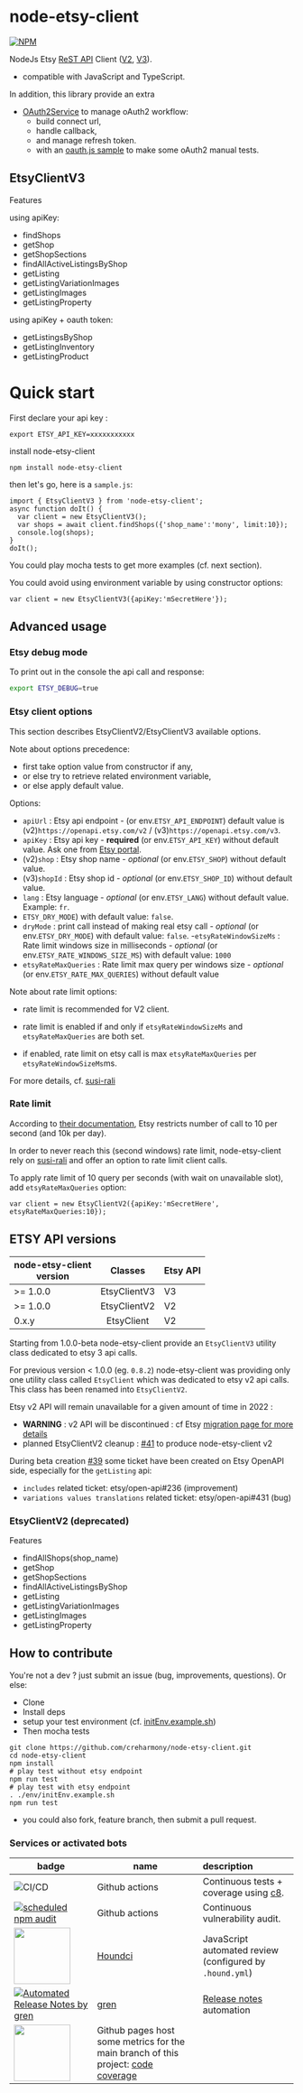 # node-etsy-client

[![NPM](https://nodei.co/npm/node-etsy-client.png?compact=true)](https://npmjs.org/package/node-etsy-client)

NodeJs Etsy [ReST API](https://www.etsy.com/developers/documentation) Client ([V2](https://www.etsy.com/developers/documentation/getting_started/api_basics#reference), [V3](https://developers.etsy.com/documentation/)).

- compatible with JavaScript and TypeScript.

In addition, this library provide an extra 
- [OAuth2Service](./src/OAuth2Service.js) to manage oAuth2 workflow:
  - build connect url, 
  - handle callback, 
  - and manage refresh token.
  - with an [oauth.js sample](src/sample/oauth.js) to make some oAuth2 manual tests.


## EtsyClientV3
Features

using apiKey:
- findShops
- getShop
- getShopSections
- findAllActiveListingsByShop
- getListing
- getListingVariationImages
- getListingImages
- getListingProperty

using apiKey + oauth token:
- getListingsByShop
- getListingInventory
- getListingProduct

# Quick start

First declare your api key :
```
export ETSY_API_KEY=xxxxxxxxxxx
```

install node-etsy-client

```
npm install node-etsy-client
```

then let's go, here is a `sample.js`:
```
import { EtsyClientV3 } from 'node-etsy-client';
async function doIt() {
  var client = new EtsyClientV3();
  var shops = await client.findShops({'shop_name':'mony', limit:10});
  console.log(shops);
}
doIt();
```
You could play mocha tests to get more examples (cf. next section).

You could avoid using environment variable by using constructor options:
```
var client = new EtsyClientV3({apiKey:'mSecretHere'});
```

## Advanced usage


### Etsy debug mode

To print out in the console the api call and response:
```bash
export ETSY_DEBUG=true
```

### Etsy client options
This section describes EtsyClientV2/EtsyClientV3 available options.

Note about options precedence: 
- first take option value from constructor if any, 
- or else try to retrieve related environment variable, 
- or else apply default value.

Options:
- `apiUrl` : Etsy api endpoint - (or env.`ETSY_API_ENDPOINT`) default value is (v2)`https://openapi.etsy.com/v2` / (v3)`https://openapi.etsy.com/v3`.
- `apiKey` : Etsy api key - **required** (or env.`ETSY_API_KEY`) without default value. Ask one from [Etsy portal](https://www.etsy.com/developers/register).
- (v2)`shop`   : Etsy shop name - *optional* (or env.`ETSY_SHOP`) without default value.
- (v3)`shopId` : Etsy shop id - *optional* (or env.`ETSY_SHOP_ID`) without default value.
- `lang`   : Etsy language - *optional* (or env.`ETSY_LANG`) without default value. Example: `fr`.
- `ETSY_DRY_MODE`) with default value: `false`.
- `dryMode`              : print call instead of making real etsy call - *optional* (or env.`ETSY_DRY_MODE`) with default value: `false`.
-`etsyRateWindowSizeMs` : Rate limit windows size in milliseconds - *optional* (or env.`ETSY_RATE_WINDOWS_SIZE_MS`) with default value: `1000`
- `etsyRateMaxQueries`   : Rate limit max query per windows size - *optional* (or env.`ETSY_RATE_MAX_QUERIES`) without default value

Note about rate limit options:

- rate limit is recommended for V2 client.

- rate limit is enabled if and only if `etsyRateWindowSizeMs` and `etsyRateMaxQueries` are both set.

- if enabled, rate limit on etsy call is max `etsyRateMaxQueries` per `etsyRateWindowSizeMs`ms.

For more details, cf. [susi-rali](https://github.com/creharmony/susi-rali)

### Rate limit
According to [their documentation](https://www.etsy.com/developers/documentation/getting_started/api_basics#section_rate_limiting),
Etsy restricts number of call to 10 per second (and 10k per day).

In order to never reach this (second windows) rate limit, node-etsy-client rely on [susi-rali](https://github.com/creharmony/susi-rali)
and offer an option to rate limit client calls.

To apply rate limit of 10 query per seconds (with wait on unavailable slot),
add `etsyRateMaxQueries` option:

```
var client = new EtsyClientV2({apiKey:'mSecretHere', etsyRateMaxQueries:10});
```

## ETSY API versions

| node-etsy-client<br/>version |   Classes    | Etsy API  |
|------------------------------|:------------:|:-----------------|
| &gt;= 1.0.0                  | EtsyClientV3 |               V3 |
| &gt;= 1.0.0                  | EtsyClientV2 |               V2 |
| 0.x.y                        |  EtsyClient  |               V2 |

Starting from 1.0.0-beta node-etsy-client provide an `EtsyClientV3` utility class dedicated to etsy 3 api calls.

For previous version < 1.0.0 (eg. `0.8.2`) node-etsy-client was providing only one utility class called `EtsyClient` which was dedicated to etsy v2 api calls. This class has been renamed into `EtsyClientV2`.

Etsy v2 API will remain unavailable for a given amount of time in 2022 :

- **WARNING** : v2 API will be discontinued : cf Etsy [migration page for more details](https://developers.etsy.com/documentation/migration/index#launch-stages)
- planned EtsyClientV2 cleanup : [#41](https://github.com/creharmony/node-etsy-client/issues/41) to produce node-etsy-client v2

During beta creation [#39](https://github.com/creharmony/node-etsy-client/issues/39) some ticket have been created on Etsy OpenAPI side, especially for the `getListing` api:
- `includes` related ticket: etsy/open-api#236 (improvement)
- `variations values translations` related ticket: etsy/open-api#431 (bug)

### EtsyClientV2 (deprecated)


Features

- findAllShops(shop_name)
- getShop
- getShopSections
- findAllActiveListingsByShop
- getListing
- getListingVariationImages
- getListingImages
- getListingProperty

## How to contribute
You're not a dev ? just submit an issue (bug, improvements, questions). Or else:
* Clone
* Install deps
* setup your test environment (cf. [initEnv.example.sh](./env/initEnv.example.sh))
* Then mocha tests
```
git clone https://github.com/creharmony/node-etsy-client.git
cd node-etsy-client
npm install
# play test without etsy endpoint
npm run test
# play test with etsy endpoint
. ./env/initEnv.example.sh
npm run test
```
* you could also fork, feature branch, then submit a pull request.

### Services or activated bots

| badge  | name   | description  |
|--------|-------|:--------|
| ![CI/CD](https://github.com/creharmony/node-etsy-client/workflows/etsy_client_ci/badge.svg) |Github actions|Continuous tests + coverage using [c8](https://www.npmjs.com/package/c8).
| [![scheduled npm audit](https://github.com/creharmony/node-etsy-client/actions/workflows/audit.yml/badge.svg)](https://github.com/creharmony/node-etsy-client/actions/workflows/audit.yml) |Github actions|Continuous vulnerability audit.
| [<img src="https://cdn.icon-icons.com/icons2/2148/PNG/512/houndci_icon_132320.png" width="100">](https://houndci.com/)|[Houndci](https://houndci.com/)|JavaScript  automated review (configured by `.hound.yml`)|
| [![Automated Release Notes by gren](https://img.shields.io/badge/%F0%9F%A4%96-release%20notes-00B2EE.svg)](https://github-tools.github.io/github-release-notes/)|[gren](https://github.com/github-tools/github-release-notes)|[Release notes](https://github.com/creharmony/node-etsy-client/releases) automation|
|[<img src="https://codetheweb.blog/assets/img/posts/github-pages-free-hosting/cover.png" width="100">](https://creharmony.github.io/node-etsy-client/)| Github pages host some metrics for the main branch of this project: [code coverage](https://creharmony.github.io/node-etsy-client/)
<!-- travis disabled
| [![Build Status](https://travis-ci.com/creharmony/node-etsy-client.svg?branch=main)](https://travis-ci.com/creharmony/node-etsy-client) |[Travis-ci](https://travis-ci.com/creharmony/node-etsy-client)|Continuous tests.
-->

